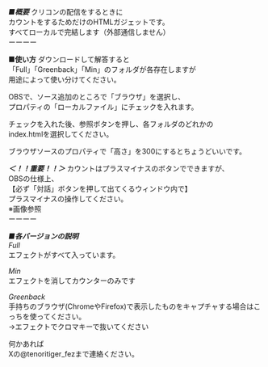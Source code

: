 ***■概要***
クリコンの配信をするときに  
カウントをするためだけのHTMLガジェットです。  
すべてローカルで完結します（外部通信しません）  
ーーーー  

**■使い方**
ダウンロードして解答すると  
「Full」「Greenback」「Min」のフォルダが各存在しますが  
用途によって使い分けてください。  

OBSで、ソース追加のところで「ブラウザ」を選択し、  
プロパティの「ローカルファイル」にチェックを入れます。  

チェックを入れた後、参照ボタンを押し、各フォルダのどれかの  
index.htmlを選択してください。  

ブラウザソースのプロパティで「高さ」を300にするとちょうどいいです。  

***＜！！重要！！＞***
カウントはプラスマイナスのボタンでできますが、  
OBSの仕様上、  
【必ず「対話」ボタンを押して出てくるウィンドウ内で】  
プラスマイナスの操作してください。  
※画像参照  
ーーーー  

***■各バージョンの説明***  
*Full*  
エフェクトがすべて入っています。  
  
*Min*  
エフェクトを消してカウンターのみです  

*Greenback*  
手持ちのブラウザ(ChromeやFirefox)で表示したものをキャプチャする場合はこっちを使ってください。  
→エフェクトでクロマキーで抜いてください  

何かあれば  
Xの@tenoritiger_fezまで連絡ください。
